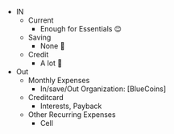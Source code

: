 - IN
	- Current
		- Enough for Essentials 😌
	- Saving
		- None 🫨
	- Credit
		- A lot 🫢
- Out
	- Monthly Expenses
		- In/save/Out Organization: [BlueCoins]
	- Creditcard
		- Interests, Payback
	- Other Recurring Expenses
		- Cell